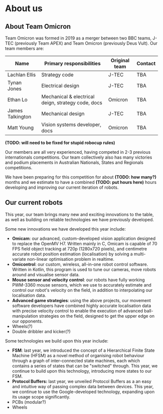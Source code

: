 # About us
## About Team Omicron
Team Omicron was formed in 2019 as a merger between two BBC teams, J-TEC (previously Team APEX) and Team Omicron (previously
Deus Vult). Our team members are:

| Name               | Primary responsibilities                                        | Original team | Contact |
|--------------------|-----------------------------------------------------------------|---------------|---------|
| Lachlan Ellis      | Strategy code                                                   | J-TEC         | TBA     |
| Tynan Jones        | Electrical design                                               | J-TEC         | TBA     | 
| Ethan Lo           | Mechanical & electrical deign, strategy code, docs              | Omicron       | TBA     |
| James Talkington   | Mechanical design                                               | J-TEC         | TBA     |
| Matt Young         | Vision systems developer, docs                                  | Omicron       | TBA     |

**(TODO: will need to be fixed for stupid robocup rules)**

Our members are all very experienced, having competed in 2-3 previous internationals competitions. Our team collectively
also has many victories and podium placements in Australian Nationals, States and Regionals competitions.

We have been preparing for this competition for about **(TODO: how many?)** months and we estimate to have a combined
**(TODO: put hours here)** hours developing and improving our current iteration of robots.

## Our current robots
This year, our team brings many new and exciting innovations to the table, as well as building on reliable technologies
we have previously developed.

Some new innovations we have developed this year include:

- **Omicam**: our advanced, custom-developed vision application designed to replace the OpenMV H7. Written mainly in C, Omicam 
is capable of 70 FPS field object tracking at 720p (1280x720 pixels), and centimetre accurate robot position estimation 
(localisation) by solving a multi-variate non-linear optimisation problem in realtime.
- **Omicontrol**: our custom, wireless, all-in-one robot control software. Written in Kotlin, this program is used to
tune our cameras, move robots around and visualise sensor data.
- **Mouse sensor and velocity control**: our robots have fully working PWM-3360 mouse sensors, which we use to accurately
estimate and control our robot's velocity on the field, in addition to interpolating our localisation data.
- **Advanced game strategies**: using the above projects, our movement software developers have combined highly accurate localisation
data with precise velocity control to enable the execution of advanced ball-manipulation strategies on the field, designed to
get the upper edge on our opponents.
- Wheels(?)
- Double dribbler and kicker(?)

Some technologies we build upon this year include:

- **FSM**: last year, we introduced the concept of a Hierarchical Finite State Machine (HFSM) as a novel method of organising
robot behaviour through a graph of inter-connected state machines, each which contains a series of states that can be
"switched" through. This year, we continue to build upon this technology, introducing more states to our FSM.
- **Protocol Buffers:** last year, we unveiled Protocol Buffers as a an easy and intuitive way of passing complex data
between devices. This year, we continue to use the Google-developed technology, expanding upon its usage scope significantly.
- PCBs (modular?)
- Wheels